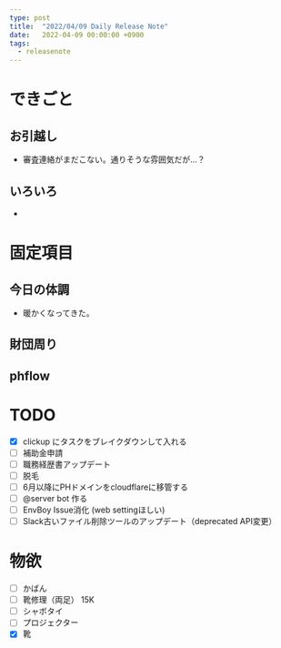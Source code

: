 ```yaml
---
type: post
title:  "2022/04/09 Daily Release Note"
date:   2022-04-09 00:00:00 +0900
tags:
  - releasenote
---
```

# できごと

## お引越し

* 審査連絡がまだこない。通りそうな雰囲気だが…？

## いろいろ

* 

# 固定項目

## 今日の体調

* 暖かくなってきた。

## 財団周り

## phflow

# TODO 

- [x] clickup にタスクをブレイクダウンして入れる
- [ ] 補助金申請
- [ ] 職務経歴書アップデート
- [ ] 脱毛
- [ ] 6月以降にPHドメインをcloudflareに移管する
- [ ] @server bot 作る
- [ ] EnvBoy Issue消化 (web settingほしい)
- [ ] Slack古いファイル削除ツールのアップデート（deprecated API変更）

# 物欲

- [ ] かばん
- [ ] 靴修理（両足） 15K
- [ ] シャボタイ
- [ ] プロジェクター
- [x] 靴
